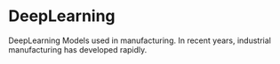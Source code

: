 # DeepLearning
DeepLearning Models used in manufacturing.
In recent years, industrial manufacturing has developed rapidly.
